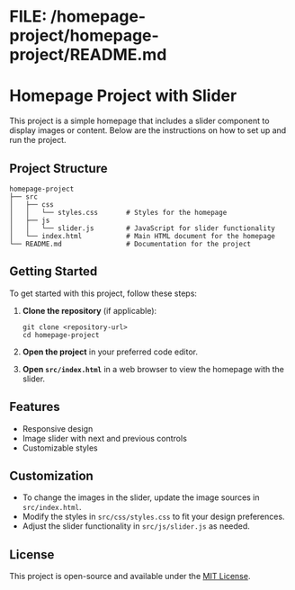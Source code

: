# FILE: /homepage-project/homepage-project/README.md

# Homepage Project with Slider

This project is a simple homepage that includes a slider component to display images or content. Below are the instructions on how to set up and run the project.

## Project Structure

```
homepage-project
├── src
│   ├── css
│   │   └── styles.css       # Styles for the homepage
│   ├── js
│   │   └── slider.js        # JavaScript for slider functionality
│   └── index.html           # Main HTML document for the homepage
└── README.md                # Documentation for the project
```

## Getting Started

To get started with this project, follow these steps:

1. **Clone the repository** (if applicable):
   ```
   git clone <repository-url>
   cd homepage-project
   ```

2. **Open the project** in your preferred code editor.

3. **Open `src/index.html`** in a web browser to view the homepage with the slider.

## Features

- Responsive design
- Image slider with next and previous controls
- Customizable styles

## Customization

- To change the images in the slider, update the image sources in `src/index.html`.
- Modify the styles in `src/css/styles.css` to fit your design preferences.
- Adjust the slider functionality in `src/js/slider.js` as needed.

## License

This project is open-source and available under the [MIT License](LICENSE).